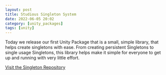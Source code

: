 ```yaml
---
layout: post
title: Studious Singleton System
date: 2022-06-05 20:02
category: [unity_packages]
tags: [unity]
---
```

 
 Today we release our first Unity Package that is a small, simple library, that helps create singletons with ease. From creating persistent Singletons to single usage Singletons, this library helps make it simple for everyone to get up and running with very little effort.

<a href="https://github.com/Studious-Games/SingletonSystem">Visit the Singleton Repository</a>

